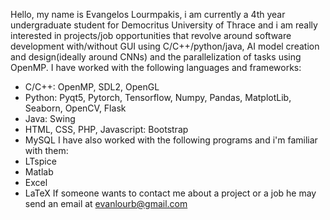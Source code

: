 Hello, my name is Evangelos Lourmpakis, i am currently a 4th year undergraduate student for Democritus University of Thrace and i am really interested in projects/job opportunities that revolve around software development with/without GUI using C/C++/python/java, AI model creation and design(ideally around CNNs) and the parallelization of tasks using OpenMP. I have worked with the following languages and frameworks:
- C/C++: OpenMP, SDL2, OpenGL
- Python: Pyqt5, Pytorch, Tensorflow, Numpy, Pandas, MatplotLib, Seaborn, OpenCV, Flask
- Java: Swing
- HTML, CSS, PHP, Javascript: Bootstrap
- MySQL
I have also worked with the following programs and i'm familiar with them:
- LTspice
- Matlab
- Excel
- LaTeX
If someone wants to contact me about a project or a job he may send an email at evanlourb@gmail.com

<!---
evanlour/evanlour is a ✨ special ✨ repository because its `README.md` (this file) appears on your GitHub profile.
You can click the Preview link to take a look at your changes.
--->
